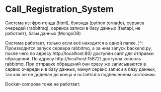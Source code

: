 # Call_Registration_System
Система из: фронтенда (html), бэкэнда (python tornado), сервиса очередей (rabbitmq), сервиса записи в базу данных (fastapi, не работает), базы данных (MongoDB)

Система работает, только если всё находится в одной папке. )^: Производится запуск сервера rabbitmq, а за ним запуск backend.py, после чего по адресу http://localhost:80/ доступен сайт для отправки обращений. По адресу http://localhost:15672/ доступна консоль rabbitmq. При отправке обращений они сразу же записываются в сервис очереди и в базу данных, минуя сервис записи в базу данных, так как он не доделан до конца и остаётся в подвешенном состоянии.

Docker-compose тоже не работает.
